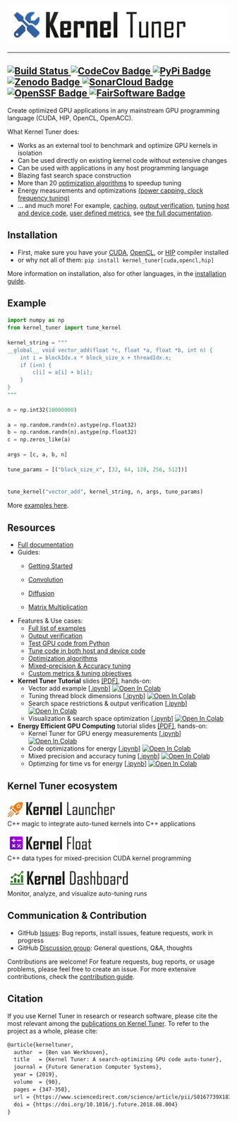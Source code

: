 <div align="center">
  <img width="500px" src="https://raw.githubusercontent.com/KernelTuner/kernel_tuner/master/doc/images/KernelTuner-logo.png"/>
</div>

---
[
![Build Status](https://github.com/KernelTuner/kernel_tuner/actions/workflows/test-python-package.yml/badge.svg)
](https://github.com/KernelTuner/kernel_tuner/actions/workflows/test-python-package.yml)
[
![CodeCov Badge](https://codecov.io/gh/KernelTuner/kernel_tuner/branch/master/graph/badge.svg)
](https://codecov.io/gh/KernelTuner/kernel_tuner)
[
![PyPi Badge](https://img.shields.io/pypi/v/kernel_tuner.svg?colorB=blue)
](https://pypi.python.org/pypi/kernel_tuner/)
[
![Zenodo Badge](https://zenodo.org/badge/54894320.svg)
](https://zenodo.org/badge/latestdoi/54894320)
[
![SonarCloud Badge](https://sonarcloud.io/api/project_badges/measure?project=KernelTuner_kernel_tuner&metric=alert_status)
](https://sonarcloud.io/dashboard?id=KernelTuner_kernel_tuner)
[
![OpenSSF Badge](https://bestpractices.coreinfrastructure.org/projects/6573/badge)
](https://bestpractices.coreinfrastructure.org/projects/6573)
[
![FairSoftware Badge](https://img.shields.io/badge/fair--software.eu-%E2%97%8F%20%20%E2%97%8F%20%20%E2%97%8F%20%20%E2%97%8F%20%20%E2%97%8F-green)
](https://fair-software.eu)
---


Create optimized GPU applications in any mainstream GPU 
programming language (CUDA, HIP, OpenCL, OpenACC).

What Kernel Tuner does:

- Works as an external tool to benchmark and optimize GPU kernels in isolation
- Can be used directly on existing kernel code without extensive changes 
- Can be used with applications in any host programming language
- Blazing fast search space construction
- More than 20 [optimization algorithms](https://kerneltuner.github.io/kernel_tuner/stable/optimization.html) to speedup tuning
- Energy measurements and optimizations [(power capping, clock frequency tuning)](https://arxiv.org/abs/2211.07260)
- ... and much more! For example, [caching](https://kerneltuner.github.io/kernel_tuner/stable/cache_files.html), [output verification](https://kerneltuner.github.io/kernel_tuner/stable/correctness.html), [tuning host and device code](https://kerneltuner.github.io/kernel_tuner/stable/hostcode.html), [user defined metrics](https://kerneltuner.github.io/kernel_tuner/stable/metrics.html), see [the full documentation](https://kerneltuner.github.io/kernel_tuner/stable/index.html).



## Installation


- First, make sure you have your [CUDA](https://kerneltuner.github.io/kernel_tuner/stable/install.html#cuda-and-pycuda), [OpenCL](https://kerneltuner.github.io/kernel_tuner/stable/install.html#opencl-and-pyopencl), or [HIP](https://kerneltuner.github.io/kernel_tuner/stable/install.html#hip-and-pyhipl) compiler installed
- or why not all of them: `pip install kernel_tuner[cuda,opencl,hip]`


More information on installation, also for other languages, in the [installation guide](http://kerneltuner.github.io/kernel_tuner/stable/install.html).

## Example

```python
import numpy as np
from kernel_tuner import tune_kernel

kernel_string = """
__global__ void vector_add(float *c, float *a, float *b, int n) {
    int i = blockIdx.x * block_size_x + threadIdx.x;
    if (i<n) {
        c[i] = a[i] + b[i];
    }
}
"""

n = np.int32(10000000)

a = np.random.randn(n).astype(np.float32)
b = np.random.randn(n).astype(np.float32)
c = np.zeros_like(a)

args = [c, a, b, n]

tune_params = [("block_size_x", [32, 64, 128, 256, 512])]


tune_kernel("vector_add", kernel_string, n, args, tune_params)
```

More [examples here](https://kerneltuner.github.io/kernel_tuner/stable/examples.html).

## Resources

- [Full documentation](https://kerneltuner.github.io/kernel_tuner/stable/)
- Guides:
  - [Getting Started](https://kerneltuner.github.io/kernel_tuner/stable/quick_start.html)

  - [Convolution](https://kerneltuner.github.io/kernel_tuner/stable/convolution.html)
  - [Diffusion](https://kerneltuner.github.io/kernel_tuner/stable/diffusion.html)
  - [Matrix Multiplication](https://kerneltuner.github.io/kernel_tuner/stable/matrix_multiplication.html)
- Features & Use cases:
  - [Full list of examples](https://kerneltuner.github.io/kernel_tuner/stable/examples.html)
  - [Output verification](https://kerneltuner.github.io/kernel_tuner/stable/correctness.html)
  - [Test GPU code from Python](https://github.com/KernelTuner/kernel_tuner/blob/master/examples/cuda/test_vector_add.py)
  - [Tune code in both host and device code](https://kerneltuner.github.io/kernel_tuner/stable/hostcode.html)
  - [Optimization algorithms](https://kerneltuner.github.io/kernel_tuner/stable/optimization.html)
  - [Mixed-precision & Accuracy tuning](https://github.com/KernelTuner/kernel_tuner/blob/master/examples/cuda/accuracy.py)
  - [Custom metrics & tuning objectives](https://kerneltuner.github.io/kernel_tuner/stable/metrics.html)
- **Kernel Tuner Tutorial** slides [[PDF]](https://github.com/KernelTuner/kernel_tuner_tutorial/blob/master/slides/2022_SURF/SURF22-Kernel-Tuner-Tutorial.pdf), hands-on:
  - Vector add example [[.ipynb](https://github.com/KernelTuner/kernel_tuner_tutorial/blob/master/hands-on/cuda/00_Kernel_Tuner_Introduction.ipynb)] [
![Open In Colab](https://colab.research.google.com/assets/colab-badge.svg)
](https://colab.research.google.com/github/KernelTuner/kernel_tuner_tutorial/blob/master/hands-on/cuda/00_Kernel_Tuner_Introduction.ipynb)
  - Tuning thread block dimensions [[.ipynb](https://github.com/KernelTuner/kernel_tuner_tutorial/blob/master/hands-on/cuda/01_Kernel_Tuner_Getting_Started.ipynb)] [
![Open In Colab](https://colab.research.google.com/assets/colab-badge.svg)
](https://colab.research.google.com/github/KernelTuner/kernel_tuner_tutorial/blob/master/hands-on/cuda/01_Kernel_Tuner_Getting_Started.ipynb)
  - Search space restrictions & output verification [[.ipynb](https://github.com/KernelTuner/kernel_tuner_tutorial/blob/master/hands-on/cuda/02_Kernel_Tuner_Intermediate.ipynb)] [
![Open In Colab](https://colab.research.google.com/assets/colab-badge.svg)
](https://colab.research.google.com/github/KernelTuner/kernel_tuner_tutorial/blob/master/hands-on/cuda/02_Kernel_Tuner_Intermediate.ipynb)
  - Visualization & search space optimization [[.ipynb](https://github.com/KernelTuner/kernel_tuner_tutorial/blob/master/hands-on/cuda/03_Kernel_Tuner_Advanced.ipynb)] [
![Open In Colab](https://colab.research.google.com/assets/colab-badge.svg)
](https://colab.research.google.com/github/KernelTuner/kernel_tuner_tutorial/blob/master/hands-on/cuda/03_Kernel_Tuner_Advanced.ipynb)
- **Energy Efficient GPU Computing** tutorial slides [[PDF]](https://github.com/KernelTuner/kernel_tuner_tutorial/blob/master/slides/2023_Supercomputing/SC23.pdf), hands-on:
  - Kernel Tuner for GPU energy measurements [[.ipynb](https://github.com/KernelTuner/kernel_tuner_tutorial/blob/master/energy/00_Kernel_Tuner_Introduction.ipynb)] [
![Open In Colab](https://colab.research.google.com/assets/colab-badge.svg)
](https://colab.research.google.com/github/KernelTuner/kernel_tuner_tutorial/blob/master/energy/00_Kernel_Tuner_Introduction.ipynb)
  - Code optimizations for energy [[.ipynb](https://github.com/KernelTuner/kernel_tuner_tutorial/blob/master/energy/01_Code_Optimizations_for_Energy.ipynb)] [
![Open In Colab](https://colab.research.google.com/assets/colab-badge.svg)
](https://colab.research.google.com/github/KernelTuner/kernel_tuner_tutorial/blob/master/energy/01_Code_Optimizations_for_Energy.ipynb)
  - Mixed precision and accuracy tuning [[.ipynb](https://github.com/KernelTuner/kernel_tuner_tutorial/blob/master/energy/02_Mixed_precision_programming.ipynb)] [
![Open In Colab](https://colab.research.google.com/assets/colab-badge.svg)
](https://colab.research.google.com/github/KernelTuner/kernel_tuner_tutorial/blob/master/energy/02_Mixed_precision_programming.ipynb)
  - Optimzing for time vs for energy [[.ipynb](https://github.com/KernelTuner/kernel_tuner_tutorial/blob/master/energy/03_energy_efficient_computing.ipynb)] [
![Open In Colab](https://colab.research.google.com/assets/colab-badge.svg)
](https://colab.research.google.com/github/KernelTuner/kernel_tuner_tutorial/blob/master/energy/03_energy_efficient_computing.ipynb)


## Kernel Tuner ecosystem

<img width="250px" src="https://raw.githubusercontent.com/KernelTuner/kernel_tuner/master/doc/images/kernel_launcher.png"/><br />C++ magic to integrate auto-tuned kernels into C++ applications 

<img width="250px" src="https://raw.githubusercontent.com/KernelTuner/kernel_tuner/master/doc/images/kernel_float.png"/><br />C++ data types for mixed-precision CUDA kernel programming

<img width="275px" src="https://raw.githubusercontent.com/KernelTuner/kernel_tuner/master/doc/images/kernel_dashboard.png"/><br />Monitor, analyze, and visualize auto-tuning runs


## Communication & Contribution

- GitHub [Issues](https://github.com/KernelTuner/kernel_tuner/issues): Bug reports, install issues, feature requests, work in progress
- GitHub [Discussion group](https://github.com/orgs/KernelTuner/discussions): General questions, Q&A, thoughts

Contributions are welcome! For feature requests, bug reports, or usage problems, please feel free to create an issue.
For more extensive contributions, check the [contribution guide](http://kerneltuner.github.io/kernel_tuner/stable/contributing.html).

## Citation

If you use Kernel Tuner in research or research software, please cite the most relevant among the [publications on Kernel 
Tuner](https://kerneltuner.github.io/kernel_tuner/stable/#citation). To refer to the project as a whole, please cite:

```latex
@article{kerneltuner,
  author  = {Ben van Werkhoven},
  title   = {Kernel Tuner: A search-optimizing GPU code auto-tuner},
  journal = {Future Generation Computer Systems},
  year = {2019},
  volume  = {90},
  pages = {347-358},
  url = {https://www.sciencedirect.com/science/article/pii/S0167739X18313359},
  doi = {https://doi.org/10.1016/j.future.2018.08.004}
}
```
